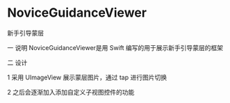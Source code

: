 # NoviceGuidanceViewer
新手引导蒙层

一 说明
  NoviceGuidanceViewer是用 Swift 编写的用于展示新手引导蒙层的框架

二 设计

  1 采用 UImageView 展示蒙层图片，通过 tap 进行图片切换
  
  2 之后会逐渐加入添加自定义子视图控件的功能
